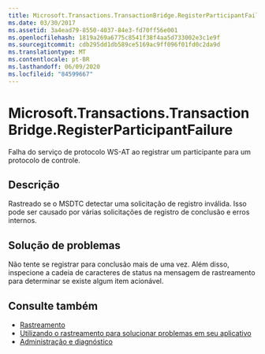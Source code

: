 ```yaml
---
title: Microsoft.Transactions.TransactionBridge.RegisterParticipantFailure
ms.date: 03/30/2017
ms.assetid: 3a4ead79-8550-4037-84e3-fd70ff56e001
ms.openlocfilehash: 1819a269a6775c8541f38f4aa5d733002e3c1e9f
ms.sourcegitcommit: cdb295dd1db589ce5169ac9ff096f01fd0c2da9d
ms.translationtype: MT
ms.contentlocale: pt-BR
ms.lasthandoff: 06/09/2020
ms.locfileid: "84599667"
---
```

# <a name="microsofttransactionstransactionbridgeregisterparticipantfailure"></a>Microsoft.Transactions.TransactionBridge.RegisterParticipantFailure
Falha do serviço de protocolo WS-AT ao registrar um participante para um protocolo de controle.  
  
## <a name="description"></a>Descrição  
 Rastreado se o MSDTC detectar uma solicitação de registro inválida. Isso pode ser causado por várias solicitações de registro de conclusão e erros internos.  
  
## <a name="troubleshooting"></a>Solução de problemas  
 Não tente se registrar para conclusão mais de uma vez.  Além disso, inspecione a cadeia de caracteres de status na mensagem de rastreamento para determinar se existe algum item acionável.  
  
## <a name="see-also"></a>Consulte também

- [Rastreamento](index.md)
- [Utilizando o rastreamento para solucionar problemas em seu aplicativo](using-tracing-to-troubleshoot-your-application.md)
- [Administração e diagnóstico](../index.md)
